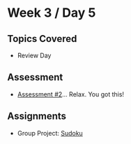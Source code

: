 # Week 3 / Day 5

## Topics Covered
- Review Day

## Assessment
- [Assessment #2](https://github.com/codeplatoon/assessment-2)... Relax. You got this!

## Assignments
- Group Project: [Sudoku](https://github.com/codeplatoon/algo-sudoku)

